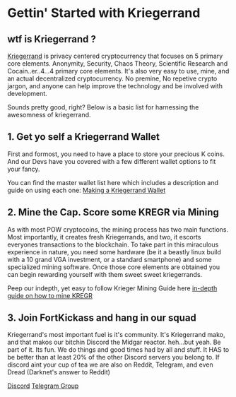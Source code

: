 # **Gettin' Started with Kriegerrand**

## **wtf is Kriegerrand ?**

[Kriegerrand](https://kriegerrand.com) is privacy centered cryptocurrency that focuses on 5 primary core elements. Anonymity, Security, Chaos Theory, Scientific Research and Cocain..er..4...4 primary core elements. It's also very easy to use, mine, and an actual decentralized cryptocurrency. No premine, No repetive crypto jargon, and anyone can help improve the technology and be involved with development.

Sounds pretty good, right? Below is a basic list for harnessing the awesomness of kriegerrand.

## **1. Get yo self a Kriegerrand Wallet**<a name="setting-up-a-new-wallet"></a>

First and formost, you need to have a place to store your precious K coins. And our Devs have you covered with a few different wallet options to fit your fancy.

You can find the master wallet list here which includes a description and guide on using each one: [Making a Kriegerrand Wallet](wallets/Making-a-Wallet.md)

## **2. Mine the Cap. Score some KREGR via Mining**<a name="start-mining"></a>

As with most POW cryptocoins, the mining process has two main functions. Most importantly, it creates fresh Kriegerrands, and two, it escorts everyones transactions to the blockchain.  To take part in this miraculous experience in nature, you need some hardware (be it a beastly linux build with a 10 grand VGA investment, or a standard smartphone) and some specialized mining software.  Once those core elements are obtained you can begin rewarding yourself with them sweet sweet kriegerrands. 

Peep our indepth, yet easy to follow Krieger Mining Guide here [in-depth guide on how to mine KREGR](mining/What-is-mining.md)

## **3. Join FortKickass and hang in our squad**

Kriegerrand's most important fuel is it's community. It's Kriegerrand mako, and that makos our bitchin Discord the Midgar reactor. heh...but yeah. Be part of it. Its fun. We do things and good times had by all and stuff.  It HAS to be better than at least 20% of the other Discord servers you belong to. If discord aint your cup of tea we are also on Reddit, Telegram, and even Dread (Darknet's answer to Reddit)

[Discord](https://discord.gg/kpFYD88)
[Telegram Group](https://t.me/Kriegerrand)
